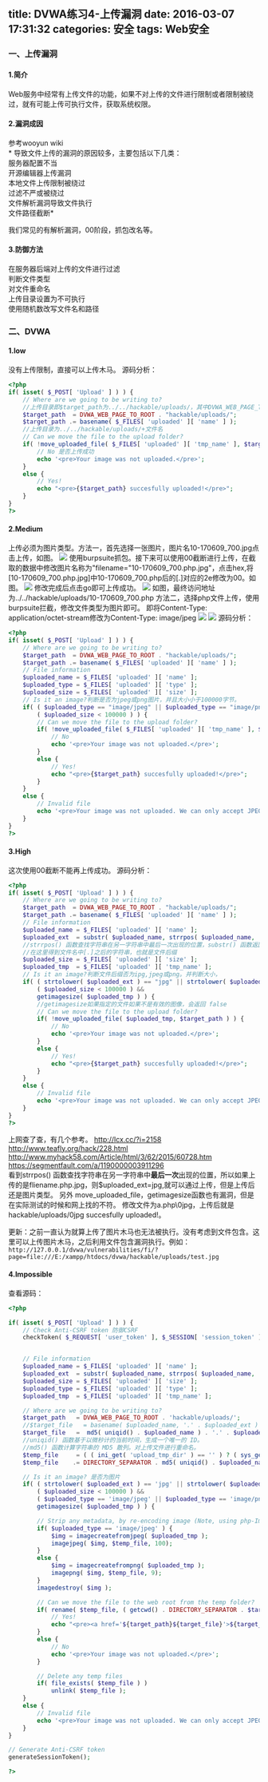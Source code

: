title: DVWA练习4-上传漏洞
date: 2016-03-07 17:31:32
categories: 安全
tags: Web安全
---
### 一、上传漏洞
#### 1.简介
Web服务中经常有上传文件的功能，如果不对上传的文件进行限制或者限制被绕过，就有可能上传可执行文件，获取系统权限。
#### 2.漏洞成因
参考wooyun wiki  
*
导致文件上传的漏洞的原因较多，主要包括以下几类：  
服务器配置不当  
开源编辑器上传漏洞  
本地文件上传限制被绕过  
过滤不严或被绕过  
文件解析漏洞导致文件执行  
文件路径截断*

我们常见的有解析漏洞，00阶段，抓包改名等。
<!--more-->
#### 3.防御方法
在服务器后端对上传的文件进行过滤  
判断文件类型  
对文件重命名  
上传目录设置为不可执行  
使用随机数改写文件名和路径  

### 二、DVWA
#### 1.low
没有上传限制，直接可以上传木马。
源码分析：
```php
<?php
if( isset( $_POST[ 'Upload' ] ) ) {
    // Where are we going to be writing to?
    //上传目录即$target_path为../../hackable/uploads/，其中DVWA_WEB_PAGE_TO_ROOT被定义为../../
    $target_path  = DVWA_WEB_PAGE_TO_ROOT . "hackable/uploads/";
    $target_path .= basename( $_FILES[ 'uploaded' ][ 'name' ] );
    //上传目录为../../hackable/uploads/+文件名
    // Can we move the file to the upload folder?
    if( !move_uploaded_file( $_FILES[ 'uploaded' ][ 'tmp_name' ], $target_path ) ) {
        // No 是否上传成功
        echo '<pre>Your image was not uploaded.</pre>';
    }
    else {
        // Yes!
        echo "<pre>{$target_path} succesfully uploaded!</pre>";
    }
}
?>
```
#### 2.Medium
上传必须为图片类型。方法一，首先选择一张图片，图片名10-170609_700.jpg点击上传，如图。
![](http://7xo8y2.com1.z0.glb.clouddn.com/uploadtupian.png)
使用burpsuite抓包。接下来可以使用00截断进行上传，在截取的数据中修改图片名称为"filename="10-170609_700.php.jpg"，点击hex,将[10-170609_700.php.jpg]中10-170609_700.php后的[.]对应的2e修改为00。如图。
![](http://7xo8y2.com1.z0.glb.clouddn.com/00jieduan.png)
修改完成后点击go即可上传成功。
![](http://7xo8y2.com1.z0.glb.clouddn.com/xiugaiwancheng.png)
如图，最终访问地址为../../hackable/uploads/10-170609_700.php
方法二，选择php文件上传，使用burpsuite拦截，修改文件类型为图片即可。
即将Content-Type: application/octet-stream修改为Content-Type: image/jpeg
![](http://7xo8y2.com1.z0.glb.clouddn.com/wenjianleixing.png)
![](http://7xo8y2.com1.z0.glb.clouddn.com/xiugaoiwenjianleixing.png)
源码分析：
```php
<?php
if( isset( $_POST[ 'Upload' ] ) ) {
    // Where are we going to be writing to?
    $target_path  = DVWA_WEB_PAGE_TO_ROOT . "hackable/uploads/";
    $target_path .= basename( $_FILES[ 'uploaded' ][ 'name' ] );
    // File information
    $uploaded_name = $_FILES[ 'uploaded' ][ 'name' ];
    $uploaded_type = $_FILES[ 'uploaded' ][ 'type' ];
    $uploaded_size = $_FILES[ 'uploaded' ][ 'size' ];
    // Is it an image?判断是否为jpeg或png图片，并且大小小于100000字节。
    if( ( $uploaded_type == "image/jpeg" || $uploaded_type == "image/png" ) &&
        ( $uploaded_size < 100000 ) ) {
        // Can we move the file to the upload folder?
        if( !move_uploaded_file( $_FILES[ 'uploaded' ][ 'tmp_name' ], $target_path ) ) {
            // No
            echo '<pre>Your image was not uploaded.</pre>';
        }
        else {
            // Yes!
            echo "<pre>{$target_path} succesfully uploaded!</pre>";
        }
    }
    else {
        // Invalid file
        echo '<pre>Your image was not uploaded. We can only accept JPEG or PNG images.</pre>';
    }
}
?>
```
#### 3.High
这次使用00截断不能再上传成功。
源码分析：
```php
<?php
if( isset( $_POST[ 'Upload' ] ) ) {
    // Where are we going to be writing to?
    $target_path  = DVWA_WEB_PAGE_TO_ROOT . "hackable/uploads/";
    $target_path .= basename( $_FILES[ 'uploaded' ][ 'name' ] );
    // File information
    $uploaded_name = $_FILES[ 'uploaded' ][ 'name' ];
    $uploaded_ext  = substr( $uploaded_name, strrpos( $uploaded_name, '.' ) + 1);
    //strrpos() 函数查找字符串在另一字符串中最后一次出现的位置，substr() 函数返回字符串的一部分。
    //在这里得到文件名中[.]之后的字符串，也就是文件后缀
    $uploaded_size = $_FILES[ 'uploaded' ][ 'size' ];
    $uploaded_tmp  = $_FILES[ 'uploaded' ][ 'tmp_name' ];
    // Is it an image?判断文件后缀否为ipg,jpeg或png。并判断大小，
    if( ( strtolower( $uploaded_ext ) == "jpg" || strtolower( $uploaded_ext ) == "jpeg" || strtolower( $uploaded_ext ) == "png" ) &&
        ( $uploaded_size < 100000 ) &&
        getimagesize( $uploaded_tmp ) ) {
        //getimagesize如果指定的文件如果不是有效的图像，会返回 false
        // Can we move the file to the upload folder?
        if( !move_uploaded_file( $uploaded_tmp, $target_path ) ) {
            // No
            echo '<pre>Your image was not uploaded.</pre>';
        }
        else {
            // Yes!
            echo "<pre>{$target_path} succesfully uploaded!</pre>";
        }
    }
    else {
        // Invalid file
        echo '<pre>Your image was not uploaded. We can only accept JPEG or PNG images.</pre>';
    }
}
?>
```
上网查了查，有几个参考。
http://lcx.cc/?i=2158  
http://www.teafly.org/hack/228.html  
http://www.myhack58.com/Article/html/3/62/2015/60728.htm  
https://segmentfault.com/a/1190000003911296  
看到strrpos() 函数查找字符串在另一字符串中**最后一次**出现的位置，所以如果上传的是fliename.php.jpg，则$uploaded_ext=jpg,就可以通过上传，但是上传后还是图片类型。
另外 move_uploaded_file，getimagesize函数也有漏洞，但是在实际测试的时候和网上找的不符。
修改文件为a.php\0jpg，上传后就是 hackable/uploads/0jpg succesfully uploaded!。

更新：之前一直认为就算上传了图片木马也无法被执行。没有考虑到文件包含。这里可以上传图片木马，之后利用文件包含漏洞执行。例如：`http://127.0.0.1/dvwa/vulnerabilities/fi/?page=file:///E:/xampp/htdocs/dvwa/hackable/uploads/test.jpg`

#### 4.Impossible
查看源码：
```php
<?php

if( isset( $_POST[ 'Upload' ] ) ) {
    // Check Anti-CSRF token 防御CSRF
    checkToken( $_REQUEST[ 'user_token' ], $_SESSION[ 'session_token' ], 'index.php' );


    // File information
    $uploaded_name = $_FILES[ 'uploaded' ][ 'name' ];
    $uploaded_ext  = substr( $uploaded_name, strrpos( $uploaded_name, '.' ) + 1);
    $uploaded_size = $_FILES[ 'uploaded' ][ 'size' ];
    $uploaded_type = $_FILES[ 'uploaded' ][ 'type' ];
    $uploaded_tmp  = $_FILES[ 'uploaded' ][ 'tmp_name' ];

    // Where are we going to be writing to?
    $target_path   = DVWA_WEB_PAGE_TO_ROOT . 'hackable/uploads/';
    //$target_file   = basename( $uploaded_name, '.' . $uploaded_ext ) . '-';
    $target_file   =  md5( uniqid() . $uploaded_name ) . '.' . $uploaded_ext;
    //uniqid() 函数基于以微秒计的当前时间，生成一个唯一的 ID。
    //md5() 函数计算字符串的 MD5 散列。对上传文件进行重命名。
    $temp_file     = ( ( ini_get( 'upload_tmp_dir' ) == '' ) ? ( sys_get_temp_dir() ) : ( ini_get( 'upload_tmp_dir' ) ) );
    $temp_file    .= DIRECTORY_SEPARATOR . md5( uniqid() . $uploaded_name ) . '.' . $uploaded_ext;

    // Is it an image? 是否为图片
    if( ( strtolower( $uploaded_ext ) == 'jpg' || strtolower( $uploaded_ext ) == 'jpeg' || strtolower( $uploaded_ext ) == 'png' ) &&
        ( $uploaded_size < 100000 ) &&
        ( $uploaded_type == 'image/jpeg' || $uploaded_type == 'image/png' ) &&
        getimagesize( $uploaded_tmp ) ) {

        // Strip any metadata, by re-encoding image (Note, using php-Imagick is recommended over php-GD) 创建新图像
        if( $uploaded_type == 'image/jpeg' ) {
            $img = imagecreatefromjpeg( $uploaded_tmp );
            imagejpeg( $img, $temp_file, 100);
        }
        else {
            $img = imagecreatefrompng( $uploaded_tmp );
            imagepng( $img, $temp_file, 9);
        }
        imagedestroy( $img );

        // Can we move the file to the web root from the temp folder?
        if( rename( $temp_file, ( getcwd() . DIRECTORY_SEPARATOR . $target_path . $target_file ) ) ) {
            // Yes!
            echo "<pre><a href='${target_path}${target_file}'>${target_file}</a> succesfully uploaded!</pre>";
        }
        else {
            // No
            echo '<pre>Your image was not uploaded.</pre>';
        }

        // Delete any temp files
        if( file_exists( $temp_file ) )
            unlink( $temp_file );
    }
    else {
        // Invalid file
        echo '<pre>Your image was not uploaded. We can only accept JPEG or PNG images.</pre>';
    }
}

// Generate Anti-CSRF token
generateSessionToken();

?>
```

